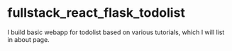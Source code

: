 # fullstack_react_flask_todolist
I build basic webapp for todolist based on various tutorials, which I will list in about page.
